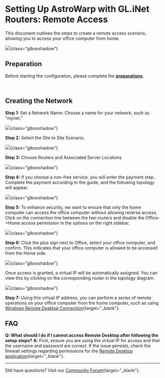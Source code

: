 # Setting Up AstroWarp with GL.iNet Routers: Remote Access

This document outlines the steps to create a remote access scenario, allowing you to access your office computer from home.

![](https://static.gl-inet.com/docs/astrowarp/tutorials/remote_access/scenario_remote_access_topology.jpg){class="glboxshadow"}

## **Preparation**

Before starting the configuration, please complete the [**preparations**](preparation_work.md).

</br>

## **Creating the Network**

**Step 1:** Set a Network Name: Choose a name for your network, such as "mynet."

![](https://static.gl-inet.com/docs/astrowarp/tutorials/remote_access/astrowarp_give_name_for_network.png){class="glboxshadow"}

**Step 2:** Select the Site to Site Scenario.

![](https://static.gl-inet.com/docs/astrowarp/tutorials/remote_access/select_s2s_scenario.png){class="glboxshadow"}

**Step 3:** Choose Routers and Associated Server Locations

![](https://static.gl-inet.com/docs/astrowarp/tutorials/remote_access/astrowarp_select_routers.png){class="glboxshadow"}

**Step 4:** If you choose a non-free service, you will enter the payment step. Complete the payment according to the guide, and the following topology will appear.

![](https://static.gl-inet.com/docs/astrowarp/tutorials/remote_access/astrowarp_s2s_inited_topology.png){class="glboxshadow"}

**Step 5:** To enhance security, we want to ensure that only the home computer can access the office computer without allowing reverse access. Click on the connection line between the two routers and disable the Office->Home access permission in the options on the right sidebar.

![](https://static.gl-inet.com/docs/astrowarp/tutorials/remote_access/astrowarp_set_resource_and_permission.png){class="glboxshadow"}

**Step 6:** Click the plus sign next to Office, select your office computer, and confirm. This indicates that your office computer is allowed to be accessed from the Home side.

![](https://static.gl-inet.com/docs/astrowarp/tutorials/remote_access/astrowarp_select_resource.png){class="glboxshadow"}

Once access is granted, a virtual IP will be automatically assigned. You can view this by clicking on the corresponding router in the topology diagram.

![](https://static.gl-inet.com/docs/astrowarp/tutorials/remote_access/astrowarp_check_virtual_ip.png){class="glboxshadow"}

**Step 7:** Using this virtual IP address, you can perform a series of remote operations on your office computer from the home computer, such as using [Windows Remote Desktop Connection](https://support.microsoft.com/en-us/windows/how-to-use-remote-desktop-5fe128d5-8fb1-7a23-3b8a-41e636865e8c#ID0EDD=Windows_10){target="_blank"}.

## **FAQ** 

**Q: What should I do if I cannot access Remote Desktop after following the setup steps?**
**A:** First, ensure you are using the virtual IP for access and that the username and password are correct. If the issue persists, check the firewall settings regarding permissions for the [Remote Desktop application](https://answers.microsoft.com/en-us/windows/forum/all/windows-firewall-blocks-remote-desktop/e9231961-f579-463d-80be-93e980728a77){target="_blank"}.

---

Still have questions? Visit our [Community Forum](https://forum.gl-inet.com){target="_blank"}.
